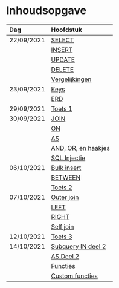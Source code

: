 # Inhoudsopgave

| Dag        | Hoofdstuk                                                                 |
| :--------- | :------------------------------------------------------------------------ |
| 22/09/2021 | [SELECT](week38/SQL-2021-09-22-H.md#SELECT)                               |
|            | [INSERT](week38/SQL-2021-09-22-H.md#INSERT)                               |
|            | [UPDATE](week38/SQL-2021-09-22-H.md#UPDATE)                               |
|            | [DELETE](week38/SQL-2021-09-22-H.md#DELETE)                               |
|            | [Vergelijkingen](week38/SQL-2021-09-22-H.md#Vergelijkingen)               |
| 23/09/2021 | [Keys](week38/SQL-2021-09-23-W.md#Keys)                                   |
|            | [ERD](week38/SQL-2021-09-23-W.md#ERD)                                     |
| 29/09/2021 | [Toets 1](week39/SQL-2021-09-29-T.md#Toets%201)                           |
| 30/09/2021 | [JOIN](week39/SQL-2021-09-30-H.md#JOIN)                                   |
|            | [ON](week39/SQL-2021-09-30-H.md#ON)                                       |
|            | [AS](week39/SQL-2021-09-30-H.md#AS)                                       |
|            | [AND, OR, en haakjes](week39/SQL-2021-09-30-H.md#AND%20OR%20en%20haakjes) |
|            | [SQL Injectie](week39/SQL-2021-09-30-H.md#SQL%20Injectie)                 |
| 06/10/2021 | [Bulk insert](week40/SQL-2021-10-06-T.md#Bulk%20insert)                   |
|            | [BETWEEN](week40/SQL-2021-10-06-T.md#BETWEEN)                             |
|            | [Toets 2](week40/SQL-2021-10-06-T.md#Toets%202)                           |
| 07/10/2021 | [Outer join](week40/SQL-2021-10-07-H.md#Outer%20join)                     |
|            | [LEFT](week40/SQL-2021-10-07-H.md#LEFT)                                   |
|            | [RIGHT](week40/SQL-2021-10-07-H.md#RIGHT)                                 |
|            | [Self join](week40/SQL-2021-10-07-H.md#Self%20join)                       |
| 12/10/2021 | [Toets 3](week41/SQL-2021-10-12-T.md#Toets%203)                           |
| 14/10/2021 | [Subquery IN deel 2](week41/SQL-2021-10-14-H.md#Subquery%20IN%20deel%202) |
|            | [AS Deel 2](week41/SQL-2021-10-14-H.md#AS%20Deel%202)                     |
|            | [Functies](week41/SQL-2021-10-14-H.md#Functies)                           |
|            | [Custom functies](SQL-2021-10-14-H.md#Custom%20functies)                  |
